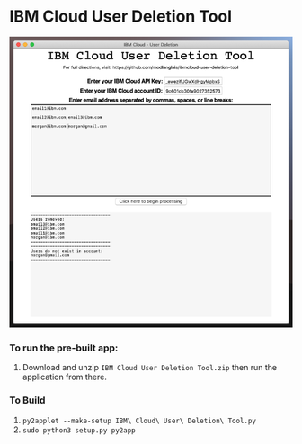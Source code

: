 # IBM Cloud User Deletion Tool

![Preview](preview.png)

### To run the pre-built app:
1. Download and unzip `IBM Cloud User Deletion Tool.zip` then run the application from there.

### To Build
1. `py2applet --make-setup IBM\ Cloud\ User\ Deletion\ Tool.py `
2. `sudo python3 setup.py py2app`
